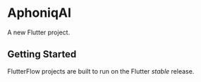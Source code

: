 # AphoniqAI

A new Flutter project.

## Getting Started

FlutterFlow projects are built to run on the Flutter _stable_ release.
